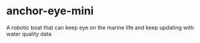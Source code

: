 # anchor-eye-mini
 A robotic boat that can keep eye on the marine life and keep updating with water quality data

